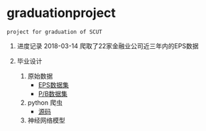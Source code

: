 # graduationproject
	project for graduation of SCUT
1. 进度记录
	 2018-03-14 爬取了22家金融业公司近三年内的EPS数据

2. 毕业设计
	1. 原始数据
		* [EPS数据集](https://github.com/another1s/graduationproject/blob/master/eps_value.md)
		* [P/B数据集](https://github.com/another1s/graduationproject/blob/master/pb_ratio.md)
	2. python 爬虫
		* [源码](https://github.com/another1s/graduationproject/blob/master/eps_value.md)
	3. 神经网络模型
		